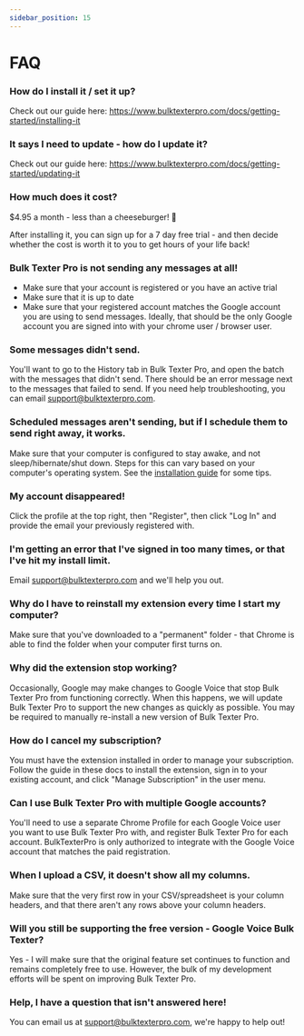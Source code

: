 ```yaml
---
sidebar_position: 15
---
```


# FAQ

### How do I install it / set it up?
Check out our guide here: https://www.bulktexterpro.com/docs/getting-started/installing-it

### It says I need to update - how do I update it?
Check out our guide here: https://www.bulktexterpro.com/docs/getting-started/updating-it

### How much does it cost?
$4.95 a month - less than a cheeseburger! 🍔 

After installing it, you can sign up for a 7 day free trial - and then decide whether the cost is worth it to you to get hours of your life back!

### Bulk Texter Pro is not sending any messages at all!
* Make sure that your account is registered or you have an active trial
* Make sure that it is up to date
* Make sure that your registered account matches the Google account you are using to send messages. Ideally, that should be the only Google account you are signed into with your chrome user / browser user.

### Some messages didn't send.
You'll want to go to the History tab in Bulk Texter Pro, and open the batch with the messages that didn't send. There should be an error message next to the messages that failed to send. If you need help troubleshooting, you can email support@bulktexterpro.com.

### Scheduled messages aren't sending, but if I schedule them to send right away, it works.
Make sure that your computer is configured to stay awake, and not sleep/hibernate/shut down. Steps for this can vary based on your computer's operating system. See the [installation guide](/docs/getting-started/installing-it#setting-up-your-computer-for-scheduled-messages) for some tips.

### My account disappeared!
Click the profile at the top right, then "Register", then click "Log In" and provide the email your previously registered with.

### I'm getting an error that I've signed in too many times, or that I've hit my install limit.
Email support@bulktexterpro.com and we'll help you out.

### Why do I have to reinstall my extension every time I start my computer?
Make sure that you've downloaded to a "permanent" folder - that Chrome is able to find the folder when your computer first turns on.

### Why did the extension stop working?
Occasionally, Google may make changes to Google Voice that stop Bulk Texter Pro from functioning correctly. When this happens, we will update Bulk Texter Pro to support the new changes as quickly as possible. You may be required to manually re-install a new version of Bulk Texter Pro.

### How do I cancel my subscription?
You must have the extension installed in order to manage your subscription. Follow the guide in these docs to install the extension, sign in to your existing account, and click "Manage Subscription" in the user menu.

### Can I use Bulk Texter Pro with multiple Google accounts?
You'll need to use a separate Chrome Profile for each Google Voice user you want to use Bulk Texter Pro with, and register Bulk Texter Pro for each account. BulkTexterPro is only authorized to integrate with the Google Voice account that matches the paid registration.

### When I upload a CSV, it doesn't show all my columns.
Make sure that the very first row in your CSV/spreadsheet is your column headers, and that there aren't any rows above your column headers.

### Will you still be supporting the free version - Google Voice Bulk Texter?
Yes - I will make sure that the original feature set continues to function and remains completely free to use. However, the bulk of my development efforts will be spent on improving Bulk Texter Pro.

### Help, I have a question that isn't answered here!
You can email us at support@bulktexterpro.com, we're happy to help out!